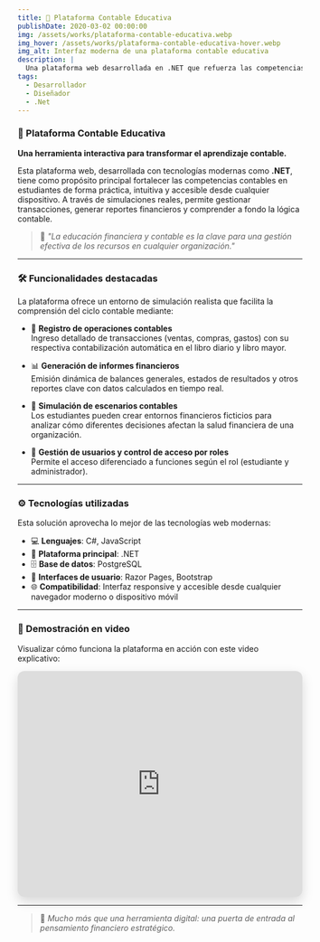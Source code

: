 ```yaml
---
title: 📘 Plataforma Contable Educativa
publishDate: 2020-03-02 00:00:00
img: /assets/works/plataforma-contable-educativa.webp
img_hover: /assets/works/plataforma-contable-educativa-hover.webp
img_alt: Interfaz moderna de una plataforma contable educativa
description: |
  Una plataforma web desarrollada en .NET que refuerza las competencias contables en estudiantes mediante la práctica interactiva.
tags:
  - Desarrollador
  - Diseñador
  - .Net
---
```


### 📘 Plataforma Contable Educativa

**Una herramienta interactiva para transformar el aprendizaje contable.**

Esta plataforma web, desarrollada con tecnologías modernas como **.NET**, tiene como propósito principal fortalecer las competencias contables en estudiantes de forma práctica, intuitiva y accesible desde cualquier dispositivo. A través de simulaciones reales, permite gestionar transacciones, generar reportes financieros y comprender a fondo la lógica contable.

> 💬 _"La educación financiera y contable es la clave para una gestión efectiva de los recursos en cualquier organización."_

---

### 🛠️ Funcionalidades destacadas

La plataforma ofrece un entorno de simulación realista que facilita la comprensión del ciclo contable mediante:

- 🧾 **Registro de operaciones contables**  
  Ingreso detallado de transacciones (ventas, compras, gastos) con su respectiva contabilización automática en el libro diario y libro mayor.

- 📊 **Generación de informes financieros**  
  Emisión dinámica de balances generales, estados de resultados y otros reportes clave con datos calculados en tiempo real.

- 🔁 **Simulación de escenarios contables**  
  Los estudiantes pueden crear entornos financieros ficticios para analizar cómo diferentes decisiones afectan la salud financiera de una organización.

- 👥 **Gestión de usuarios y control de acceso por roles**  
  Permite el acceso diferenciado a funciones según el rol (estudiante y administrador).

---


### ⚙️ Tecnologías utilizadas

Esta solución aprovecha lo mejor de las tecnologías web modernas:

- 💻 **Lenguajes**: C#, JavaScript
- 🧱 **Plataforma principal**: .NET
- 🗄️ **Base de datos**: PostgreSQL
- 🎨 **Interfaces de usuario**: Razor Pages, Bootstrap
- 🌐 **Compatibilidad**: Interfaz responsive y accesible desde cualquier navegador moderno o dispositivo móvil

---

### 🎥 Demostración en video

Visualizar cómo funciona la plataforma en acción con este video explicativo:

<div style="max-width: 960px; margin: auto;">
  <iframe
    width="100%"
    height="400"
    src="https://www.youtube.com/embed/zfZnQzfV4yI"
    title="Video de YouTube"
    frameborder="0"
    allow="accelerometer; autoplay; clipboard-write; encrypted-media; gyroscope; picture-in-picture; web-share"
    allowfullscreen
    style="border-radius: 12px; box-shadow: 0 8px 20px rgba(0, 0, 0, 0.15);"
  ></iframe>
</div>

---
> 🚀 _Mucho más que una herramienta digital: una puerta de entrada al pensamiento financiero estratégico._
